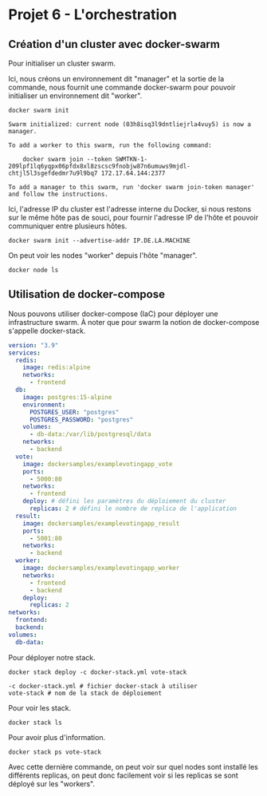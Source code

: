 # Projet 6 - L'orchestration

## Création d'un cluster avec docker-swarm

Pour initialiser un cluster swarm.

Ici, nous créons un environnement dit "manager" et la sortie de la commande, nous fournit une commande docker-swarm pour pouvoir initialiser un environnement dit "worker".

```shell
docker swarm init
```

```exit
Swarm initialized: current node (03h8isq3l9dntliejrla4vuy5) is now a manager.

To add a worker to this swarm, run the following command:

    docker swarm join --token SWMTKN-1-209lpf1lq6yqpx06pfdx8xl8zscsc9fnobjw87n6umuws9mjdl-chtjl5l3sgefdedmr7u9l9bq7 172.17.64.144:2377

To add a manager to this swarm, run 'docker swarm join-token manager' and follow the instructions.
```

Ici, l'adresse IP du cluster est l'adresse interne du Docker, si nous restons sur le même hôte pas de souci, pour fournir l'adresse IP de l'hôte et pouvoir communiquer entre plusieurs hôtes.

```shell
docker swarm init --advertise-addr IP.DE.LA.MACHINE
```

On peut voir les nodes "worker" depuis l'hôte "manager".

```shell
docker node ls
```

## Utilisation de docker-compose

Nous pouvons utiliser docker-compose (IaC) pour déployer une infrastructure swarm. À noter que pour swarm la notion de docker-compose s'appelle docker-stack.

```yaml
version: "3.9"
services:
  redis:
    image: redis:alpine
    networks:
      - frontend
  db:
    image: postgres:15-alpine
    environment:
      POSTGRES_USER: "postgres"
      POSTGRES_PASSWORD: "postgres"
    volumes:
      - db-data:/var/lib/postgresql/data
    networks:
      - backend
  vote:
    image: dockersamples/examplevotingapp_vote
    ports:
      - 5000:80
    networks:
      - frontend
    deploy: # défini les paramètres du déploiement du cluster
      replicas: 2 # défini le nombre de replica de l'application
  result:
    image: dockersamples/examplevotingapp_result
    ports:
      - 5001:80
    networks:
      - backend
  worker:
    image: dockersamples/examplevotingapp_worker
    networks:
      - frontend
      - backend
    deploy:
      replicas: 2
networks:
  frontend:
  backend:
volumes:
  db-data:
```

Pour déployer notre stack.

```shell
docker stack deploy -c docker-stack.yml vote-stack

-c docker-stack.yml # fichier docker-stack à utiliser
vote-stack # nom de la stack de déploiement
```

Pour voir les stack.

```shell
docker stack ls
```

Pour avoir plus d'information.

```shell
docker stack ps vote-stack
```

Avec cette dernière commande, on peut voir sur quel nodes sont installé les différents replicas, on peut donc facilement voir si les replicas se sont déployé sur les "workers".
